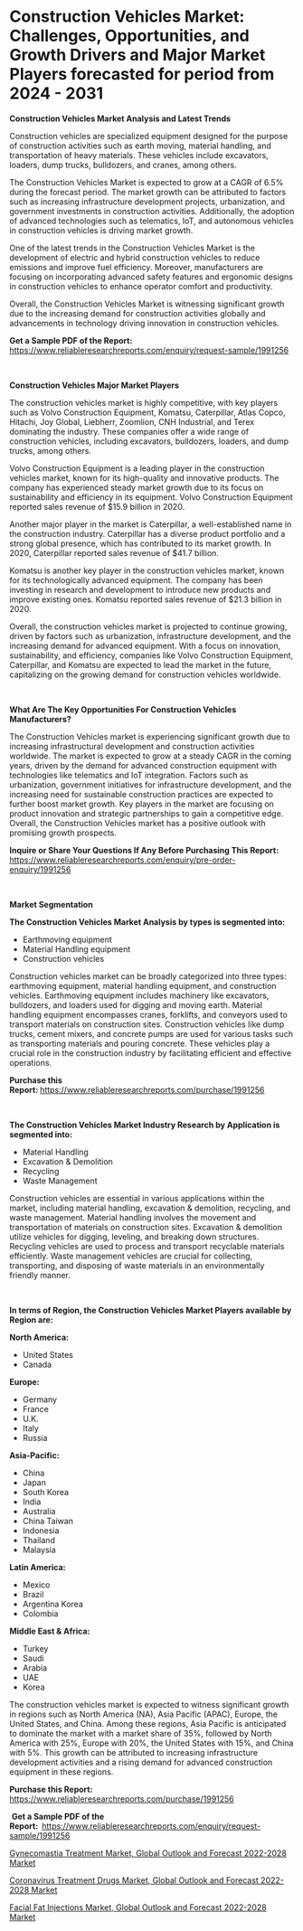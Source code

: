 <p><h1>Construction Vehicles Market: Challenges, Opportunities, and Growth Drivers and Major Market Players forecasted for period from 2024 - 2031</h1></p><p><strong>Construction Vehicles Market Analysis and Latest Trends</strong></p>
<p><p>Construction vehicles are specialized equipment designed for the purpose of construction activities such as earth moving, material handling, and transportation of heavy materials. These vehicles include excavators, loaders, dump trucks, bulldozers, and cranes, among others.</p><p>The Construction Vehicles Market is expected to grow at a CAGR of 6.5% during the forecast period. The market growth can be attributed to factors such as increasing infrastructure development projects, urbanization, and government investments in construction activities. Additionally, the adoption of advanced technologies such as telematics, IoT, and autonomous vehicles in construction vehicles is driving market growth.</p><p>One of the latest trends in the Construction Vehicles Market is the development of electric and hybrid construction vehicles to reduce emissions and improve fuel efficiency. Moreover, manufacturers are focusing on incorporating advanced safety features and ergonomic designs in construction vehicles to enhance operator comfort and productivity.</p><p>Overall, the Construction Vehicles Market is witnessing significant growth due to the increasing demand for construction activities globally and advancements in technology driving innovation in construction vehicles.</p></p>
<p><strong>Get a Sample PDF of the Report:&nbsp;</strong> <a href="https://www.reliableresearchreports.com/enquiry/request-sample/1991256">https://www.reliableresearchreports.com/enquiry/request-sample/1991256</a></p>
<p>&nbsp;</p>
<p><strong>Construction Vehicles Major Market Players</strong></p>
<p><p>The construction vehicles market is highly competitive, with key players such as Volvo Construction Equipment, Komatsu, Caterpillar, Atlas Copco, Hitachi, Joy Global, Liebherr, Zoomlion, CNH Industrial, and Terex dominating the industry. These companies offer a wide range of construction vehicles, including excavators, bulldozers, loaders, and dump trucks, among others.</p><p>Volvo Construction Equipment is a leading player in the construction vehicles market, known for its high-quality and innovative products. The company has experienced steady market growth due to its focus on sustainability and efficiency in its equipment. Volvo Construction Equipment reported sales revenue of $15.9 billion in 2020.</p><p>Another major player in the market is Caterpillar, a well-established name in the construction industry. Caterpillar has a diverse product portfolio and a strong global presence, which has contributed to its market growth. In 2020, Caterpillar reported sales revenue of $41.7 billion.</p><p>Komatsu is another key player in the construction vehicles market, known for its technologically advanced equipment. The company has been investing in research and development to introduce new products and improve existing ones. Komatsu reported sales revenue of $21.3 billion in 2020.</p><p>Overall, the construction vehicles market is projected to continue growing, driven by factors such as urbanization, infrastructure development, and the increasing demand for advanced equipment. With a focus on innovation, sustainability, and efficiency, companies like Volvo Construction Equipment, Caterpillar, and Komatsu are expected to lead the market in the future, capitalizing on the growing demand for construction vehicles worldwide.</p></p>
<p>&nbsp;</p>
<p><strong>What Are The Key Opportunities For Construction Vehicles Manufacturers?</strong></p>
<p><p>The Construction Vehicles market is experiencing significant growth due to increasing infrastructural development and construction activities worldwide. The market is expected to grow at a steady CAGR in the coming years, driven by the demand for advanced construction equipment with technologies like telematics and IoT integration. Factors such as urbanization, government initiatives for infrastructure development, and the increasing need for sustainable construction practices are expected to further boost market growth. Key players in the market are focusing on product innovation and strategic partnerships to gain a competitive edge. Overall, the Construction Vehicles market has a positive outlook with promising growth prospects.</p></p>
<p><strong>Inquire or Share Your Questions If Any Before Purchasing This Report:</strong> <a href="https://www.reliableresearchreports.com/enquiry/pre-order-enquiry/1991256">https://www.reliableresearchreports.com/enquiry/pre-order-enquiry/1991256</a></p>
<p>&nbsp;</p>
<p><strong>Market Segmentation</strong></p>
<p><strong>The Construction Vehicles Market Analysis by types is segmented into:</strong></p>
<p><ul><li>Earthmoving equipment</li><li>Material Handling equipment</li><li>Construction vehicles</li></ul></p>
<p><p>Construction vehicles market can be broadly categorized into three types: earthmoving equipment, material handling equipment, and construction vehicles. Earthmoving equipment includes machinery like excavators, bulldozers, and loaders used for digging and moving earth. Material handling equipment encompasses cranes, forklifts, and conveyors used to transport materials on construction sites. Construction vehicles like dump trucks, cement mixers, and concrete pumps are used for various tasks such as transporting materials and pouring concrete. These vehicles play a crucial role in the construction industry by facilitating efficient and effective operations.</p></p>
<p><strong>Purchase this Report:&nbsp;</strong><a href="https://www.reliableresearchreports.com/purchase/1991256">https://www.reliableresearchreports.com/purchase/1991256</a></p>
<p>&nbsp;</p>
<p><strong>The Construction Vehicles Market Industry Research by Application is segmented into:</strong></p>
<p><ul><li>Material Handling</li><li>Excavation & Demolition</li><li>Recycling</li><li>Waste Management</li></ul></p>
<p><p>Construction vehicles are essential in various applications within the market, including material handling, excavation & demolition, recycling, and waste management. Material handling involves the movement and transportation of materials on construction sites. Excavation & demolition utilize vehicles for digging, leveling, and breaking down structures. Recycling vehicles are used to process and transport recyclable materials efficiently. Waste management vehicles are crucial for collecting, transporting, and disposing of waste materials in an environmentally friendly manner.</p></p>
<p>&nbsp;</p>
<p><strong>In terms of Region, the Construction Vehicles Market Players available by Region are:</strong></p>
<p>
    <p> <strong> North America: </strong>
        <ul>
            <li>United States</li>
            <li>Canada</li>
        </ul>
        </p> 
    <p> <strong> Europe: </strong>
        <ul>
            <li>Germany</li>
            <li>France</li>
            <li>U.K.</li>
            <li>Italy</li>
            <li>Russia</li>
        </ul>
        </p> 
    <p> <strong> Asia-Pacific: </strong>
        <ul>
            <li>China</li>
            <li>Japan</li>
            <li>South Korea</li>
            <li>India</li>
            <li>Australia</li>
            <li>China Taiwan</li>
            <li>Indonesia</li>
            <li>Thailand</li>
            <li>Malaysia</li>
        </ul>
        </p> 
    <p> <strong> Latin America: </strong>
        <ul>
            <li>Mexico</li>
            <li>Brazil</li>
            <li>Argentina Korea</li>
            <li>Colombia</li>
        </ul>
        </p> 
    <p> <strong> Middle East & Africa: </strong>
        <ul>
            <li>Turkey</li>
            <li>Saudi</li>
            <li>Arabia</li>
            <li>UAE</li>
            <li>Korea</li>
        </ul>
    </p>
    </p>
<p><p>The construction vehicles market is expected to witness significant growth in regions such as North America (NA), Asia Pacific (APAC), Europe, the United States, and China. Among these regions, Asia Pacific is anticipated to dominate the market with a market share of 35%, followed by North America with 25%, Europe with 20%, the United States with 15%, and China with 5%. This growth can be attributed to increasing infrastructure development activities and a rising demand for advanced construction equipment in these regions.</p></p>
<p><strong>Purchase this Report: </strong><a href="https://www.reliableresearchreports.com/purchase/1991256">https://www.reliableresearchreports.com/purchase/1991256</a></p>
<p>&nbsp;<strong>Get a Sample PDF of the Report:&nbsp;&nbsp;</strong><a href="https://www.reliableresearchreports.com/enquiry/request-sample/1991256">https://www.reliableresearchreports.com/enquiry/request-sample/1991256</a></p>
<p><strong></strong></p>
<p><p><a href="https://view.publitas.com/reportprime-1/gynecomastia-treatment-market-global-outlook-and-forecast-2022-2028-market-share-market-new-trends-analysis-report-by-type-by-application-by-end-use-by-region-and-segment-forecasts-2023-2030/">Gynecomastia Treatment Market, Global Outlook and Forecast 2022-2028 Market</a></p><p><a href="https://view.publitas.com/reportprime-1/coronavirus-treatment-drugs-market-global-outlook-and-forecast-2022-2028-market-insights-market-players-and-forecast-till-2030/">Coronavirus Treatment Drugs Market, Global Outlook and Forecast 2022-2028 Market</a></p><p><a href="https://view.publitas.com/reportprime-1/facial-fat-injections-market-global-outlook-and-forecast-2022-2028-market-research-report-provides-thorough-industry-overview-which-offers-an-in-depth-analysis-of-product-trends-and-new-market-divisions/">Facial Fat Injections Market, Global Outlook and Forecast 2022-2028 Market</a></p></p>